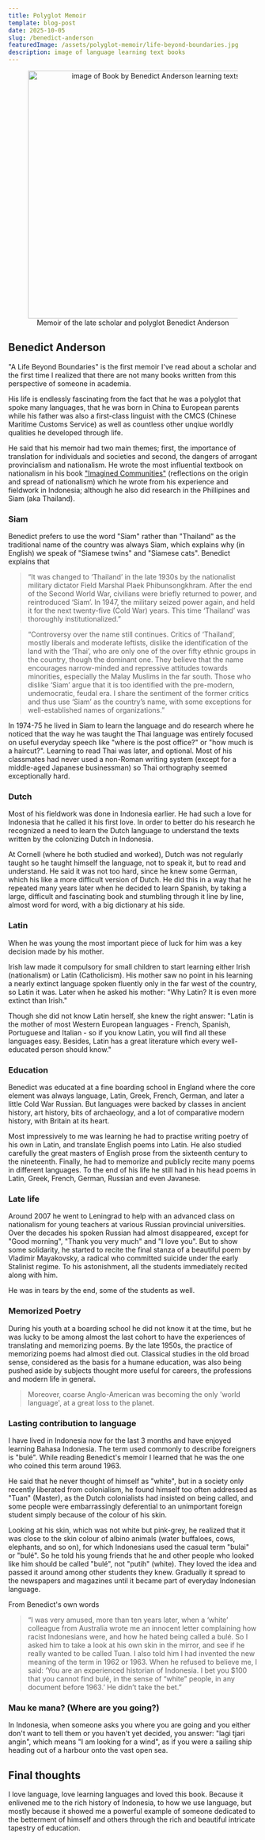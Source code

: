 ```yaml
---
title: Polyglot Memoir
template: blog-post
date: 2025-10-05
slug: /benedict-anderson
featuredImage: /assets/polyglot-memoir/life-beyond-boundaries.jpg
description: image of language learning text books
---
```

<figure style="text-align: center;">
  <img src="/assets/polyglot-memoir/life-beyond-boundaries.jpg" alt="image of Book by Benedict Anderson learning texts" width="500" style="display: block; margin: 0 auto;" />
  <figcaption>Memoir of the late scholar and polyglot Benedict Anderson</figcaption>
</figure>

## Benedict Anderson

"A Life Beyond Boundaries" is the first memoir I've read about a scholar and the first time I realized that there are not many books written from this perspective of someone in academia.

His life is endlessly fascinating from the fact that he was a polyglot that spoke many languages, that he was born in China to European parents while his father was also a first-class linguist with the CMCS (Chinese Maritime Customs Service) as well as countless other unqiue worldly qualities he developed through life.

He said that his memoir had two main themes; first, the importance of translation for individuals and societies and second, the dangers of arrogant provincialism and nationalism.
He wrote the most influential textbook on nationalism in his book ["Imagined Communities"](https://en.wikipedia.org/wiki/Imagined_Communities) (reflections on the origin and spread of nationalism) which he wrote from his experience and fieldwork in Indonesia; although he also did research in the Phillipines and Siam (aka Thailand).

### Siam

Benedict prefers to use the word "Siam" rather than "Thailand" as the traditional name of the country was always Siam, which explains why (in English) we speak of "Siamese twins" and "Siamese cats". Benedict explains that
>“It was changed to ‘Thailand’ in the late 1930s by the nationalist military dictator Field Marshal Plaek Phibunsongkhram. After the end of the Second World War, civilians were briefly returned to power, and reintroduced ‘Siam’. In 1947, the military seized power again, and held it for the next twenty-five (Cold War) years. This time ‘Thailand’ was thoroughly institutionalized.”

>“Controversy over the name still continues. Critics of ‘Thailand’, mostly liberals and moderate leftists, dislike the identification of the land with the ‘Thai’, who are only one of the over fifty ethnic groups in the country, though the dominant one. They believe that the name encourages narrow-minded and repressive attitudes towards minorities, especially the Malay Muslims in the far south. Those who dislike ‘Siam’ argue that it is too identified with the pre-modern, undemocratic, feudal era. I share the sentiment of the former critics and thus use ‘Siam’ as the country’s name, with some exceptions for well-established names of organizations.”

In 1974-75 he lived in Siam to learn the language and do research where he noticed that the way he was taught the Thai language was entirely focused on useful everyday speech like "where is the post office?" or "how much is a haircut?". Learning to read Thai was later, and optional. Most of his classmates had never used a non-Roman writing system (except for a middle-aged Japanese businessman) so Thai orthography seemed exceptionally hard.

### Dutch

Most of his fieldwork was done in Indonesia earlier. He had such a love for Indonesia that he called it his first love. In order to better do his research he recognized a need to learn the Dutch language to understand the texts written by the colonizing Dutch in Indonesia.

At Cornell (where he both studied and worked), Dutch was not regularly taught so he taught himself the language, not to speak it, but to read and understand. He said it was not too hard, since he knew some German, which his like a more difficult version of Dutch. He did this in a way that he repeated many years later when he decided to learn Spanish, by taking a large, difficult and fascinating book and stumbling through it line by line, almost word for word, with a big dictionary at his side.

### Latin

When he was young the most important piece of luck for him was a key decision made by his mother. 

Irish law made it compulsory for small children to start learning either Irish (nationalism) or Latin (Catholicism). His mother saw no point in his learning a nearly extinct language spoken fluently only in the far west of the country, so Latin it was. Later when he asked his mother: "Why Latin? It is even more extinct than Irish." 

Though she did not know Latin herself, she knew the right answer: "Latin is the mother of most Western European languages - French, Spanish, Portuguese and Italian - so if you know Latin, you will find all these languages easy. Besides, Latin has a great literature which every well-educated person should know."

### Education

Benedict was educated at a fine boarding school in England where the core element was always language, Latin, Greek, French, German, and later a little Cold War Russian. But languages were backed by classes in ancient history, art history, bits of archaeology, and a lot of comparative modern history, with Britain at its heart.

Most impressively to me was learning he had to practise writing poetry of his own in Latin, and translate English poems into Latin. He also studied carefully the great masters of English prose from the sixteenth century to the nineteenth. Finally, he had to memorize and publicly recite many poems in different languages. To the end of his life he still had in his head poems in Latin, Greek, French, German, Russian and even Javanese.

### Late life

Around 2007 he went to Leningrad to help with an advanced class on nationalism for young teachers at various Russian provincial universities. Over the decades his spoken Russian had almost disappeared, except for "Good morning", "Thank you very much" and "I love you". But to show some solidarity, he started to recite the final stanza of a beautiful poem by Vladimir Mayakovsky, a radical who committed suicide under the early Stalinist regime. To his astonishment, all the students immediately recited along with him.

He was in tears by the end, some of the students as well.

### Memorized Poetry

During his youth at a boarding school he did not know it at the time, but he was lucky to be among almost the last cohort to have the experiences of translating and memorizing poems. By the late 1950s, the practice of memorizing poems had almost died out. Classical studies in the old broad sense, considered as the basis for a humane education, was also being pushed aside by subjects thought more useful for careers, the professions and modern life in general.

>Moreover, coarse Anglo-American was becoming the only 'world language', at a great loss to the planet.

### Lasting contribution to language

I have lived in Indonesia now for the last 3 months and have enjoyed learning Bahasa Indonesia. The term used commonly to describe foreigners is "bulé". While reading Benedict's memoir I learned that he was the one who coined this term around 1963.

He said that he never thought of himself as "white", but in a society only recently liberated from colonialism, he found himself too often addressed as "Tuan" (Master), as the Dutch colonialists had insisted on being called, and some people were embarrassingly deferential to an unimportant foreign student simply because of the colour of his skin.

Looking at his skin, which was not white but pink-grey, he realized that it was close to the skin colour of albino animals (water buffaloes, cows, elephants, and so on), for which Indonesians used the casual term "bulai" or "bulé". So he told his young friends that he and other people who looked like him should be called "bulé", not "putih" (white). They loved the idea and passed it around among other students they knew. Gradually it spread to the newspapers and magazines until it became part of everyday Indonesian language.

From Benedict's own words

>“I was very amused, more than ten years later, when a ‘white’ colleague from Australia wrote me an innocent letter complaining how racist Indonesians were, and how he hated being called a bulé. So I asked him to take a look at his own skin in the mirror, and see if he really wanted to be called Tuan. I also told him I had invented the new meaning of the term in 1962 or 1963. When he refused to believe me, I said: ‘You are an experienced historian of Indonesia. I bet you $100 that you cannot find bulé, in the sense of “white” people, in any document before 1963.’ He didn’t take the bet.”

### Mau ke mana? (Where are you going?)

In Indonesia, when someone asks you where you are going and you either don't want to tell them or you haven't yet decided, you answer: "lagi tjari angin", which means "I am looking for a wind", as if you were a sailing ship heading out of a harbour onto the vast open sea.

## Final thoughts

I love language, love learning languages and loved this book. Because it enlivened me to the rich history of Indonesia, to how we use language, but mostly because it showed me a powerful example of someone dedicated to the betterment of himself and others through the rich and beautiful intricate tapestry of education.
